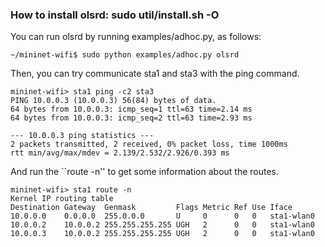 ### How to install olsrd: sudo util/install.sh -O


You can run olsrd by running examples/adhoc.py, as follows:

```
~/mininet-wifi$ sudo python examples/adhoc.py olsrd
```


Then, you can try communicate sta1 and sta3 with the ping command.

```
mininet-wifi> sta1 ping -c2 sta3
PING 10.0.0.3 (10.0.0.3) 56(84) bytes of data.
64 bytes from 10.0.0.3: icmp_seq=1 ttl=63 time=2.14 ms
64 bytes from 10.0.0.3: icmp_seq=2 ttl=63 time=2.93 ms

--- 10.0.0.3 ping statistics ---
2 packets transmitted, 2 received, 0% packet loss, time 1000ms
rtt min/avg/max/mdev = 2.139/2.532/2.926/0.393 ms
```

And run the ``route -n'' to get some information about the routes.


```
mininet-wifi> sta1 route -n
Kernel IP routing table
Destination Gateway  Genmask         Flags Metric Ref Use Iface
10.0.0.0    0.0.0.0  255.0.0.0       U     0      0   0   sta1-wlan0
10.0.0.2    10.0.0.2 255.255.255.255 UGH   2      0   0   sta1-wlan0
10.0.0.3    10.0.0.2 255.255.255.255 UGH   2      0   0   sta1-wlan0
```